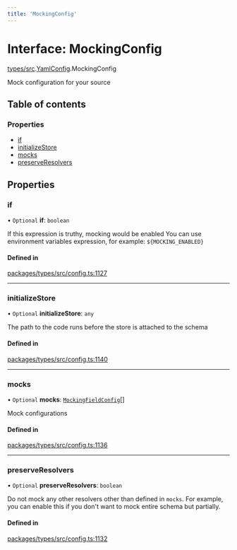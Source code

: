 ```yaml
---
title: 'MockingConfig'
---
```


# Interface: MockingConfig

[types/src](../modules/types_src).[YamlConfig](../modules/types_src.YamlConfig).MockingConfig

Mock configuration for your source

## Table of contents

### Properties

- [if](types_src.YamlConfig.MockingConfig#if)
- [initializeStore](types_src.YamlConfig.MockingConfig#initializestore)
- [mocks](types_src.YamlConfig.MockingConfig#mocks)
- [preserveResolvers](types_src.YamlConfig.MockingConfig#preserveresolvers)

## Properties

### if

• `Optional` **if**: `boolean`

If this expression is truthy, mocking would be enabled
You can use environment variables expression, for example: `${MOCKING_ENABLED}`

#### Defined in

[packages/types/src/config.ts:1127](https://github.com/Urigo/graphql-mesh/blob/master/packages/types/src/config.ts#L1127)

___

### initializeStore

• `Optional` **initializeStore**: `any`

The path to the code runs before the store is attached to the schema

#### Defined in

[packages/types/src/config.ts:1140](https://github.com/Urigo/graphql-mesh/blob/master/packages/types/src/config.ts#L1140)

___

### mocks

• `Optional` **mocks**: [`MockingFieldConfig`](types_src.YamlConfig.MockingFieldConfig)[]

Mock configurations

#### Defined in

[packages/types/src/config.ts:1136](https://github.com/Urigo/graphql-mesh/blob/master/packages/types/src/config.ts#L1136)

___

### preserveResolvers

• `Optional` **preserveResolvers**: `boolean`

Do not mock any other resolvers other than defined in `mocks`.
For example, you can enable this if you don't want to mock entire schema but partially.

#### Defined in

[packages/types/src/config.ts:1132](https://github.com/Urigo/graphql-mesh/blob/master/packages/types/src/config.ts#L1132)

